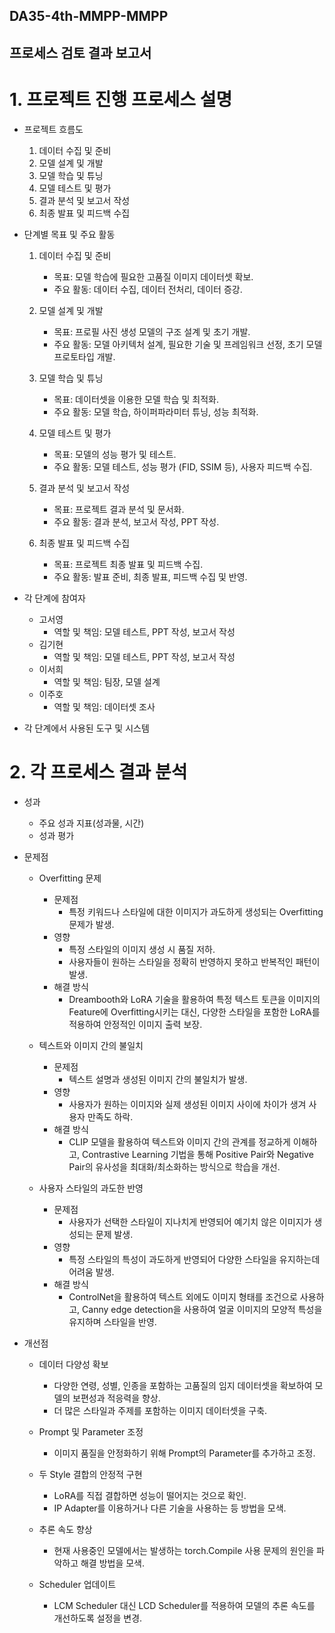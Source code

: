 ## DA35-4th-MMPP-MMPP
## 프로세스 검토 결과 보고서

# 1. 프로젝트 진행 프로세스 설명

- 프로젝트 흐름도
  
    1. 데이터 수집 및 준비
    2. 모델 설계 및 개발
    3. 모델 학습 및 튜닝
    4. 모델 테스트 및 평가
    5. 결과 분석 및 보고서 작성
    6. 최종 발표 및 피드백 수집

- 단계별 목표 및 주요 활동

    1. 데이터 수집 및 준비
       - 목표: 모델 학습에 필요한 고품질 이미지 데이터셋 확보.
       - 주요 활동: 데이터 수집, 데이터 전처리, 데이터 증강.

    2. 모델 설계 및 개발
       - 목표: 프로필 사진 생성 모델의 구조 설계 및 초기 개발.
       - 주요 활동: 모델 아키텍처 설계, 필요한 기술 및 프레임워크 선정, 초기 모델 프로토타입 개발.


    3. 모델 학습 및 튜닝
       - 목표: 데이터셋을 이용한 모델 학습 및 최적화.
       - 주요 활동: 모델 학습, 하이퍼파라미터 튜닝, 성능 최적화.

    4. 모델 테스트 및 평가
       - 목표: 모델의 성능 평가 및 테스트.
       - 주요 활동: 모델 테스트, 성능 평가 (FID, SSIM 등), 사용자 피드백 수집.

    5. 결과 분석 및 보고서 작성
       - 목표: 프로젝트 결과 분석 및 문서화.
       - 주요 활동: 결과 분석, 보고서 작성, PPT 작성.

    6. 최종 발표 및 피드백 수집
       - 목표: 프로젝트 최종 발표 및 피드백 수집.
       - 주요 활동: 발표 준비, 최종 발표, 피드백 수집 및 반영.
   
- 각 단계에 참여자
  
    - 고서영
      - 역할 및 책임: 모델 테스트, PPT 작성, 보고서 작성
    - 김기현
      - 역할 및 책임: 모델 테스트, PPT 작성, 보고서 작성
    - 이서희
      - 역할 및 책임: 팀장, 모델 설계
    - 이주호
      - 역할 및 책임: 데이터셋 조사

- 각 단계에서 사용된 도구 및 시스템


# 2. 각 프로세스 결과 분석

- 성과
    - 주요 성과 지표(성과물, 시간)
    - 성과 평가

- 문제점
    - Overfitting 문제
        - 문제점
            - 특정 키워드나 스타일에 대한 이미지가 과도하게 생성되는 Overfitting 문제가 발생.
        - 영향
            - 특정 스타일의 이미지 생성 시 품질 저하.
            - 사용자들이 원하는 스타일을 정확히 반영하지 못하고 반복적인 패턴이 발생.
        - 해결 방식
            - Dreambooth와 LoRA 기술을 활용하여 특정 텍스트 토큰을 이미지의 Feature에 Overfitting시키는 대신, 다양한 스타일을 포함한 LoRA를 적용하여 안정적인 이미지 출력 보장.

    - 텍스트와 이미지 간의 불일치
        - 문제점
            - 텍스트 설명과 생성된 이미지 간의 불일치가 발생.
        - 영향
            - 사용자가 원하는 이미지와 실제 생성된 이미지 사이에 차이가 생겨 사용자 만족도 하락.
        - 해결 방식
            - CLIP 모델을 활용하여 텍스트와 이미지 간의 관계를 정교하게 이해하고, Contrastive Learning 기법을 통해 Positive Pair와 Negative Pair의 유사성을 최대화/최소화하는 방식으로 학습을 개선.
  
    - 사용자 스타일의 과도한 반영
        - 문제점
            - 사용자가 선택한 스타일이 지나치게 반영되어 예기치 않은 이미지가 생성되는 문제 발생.
        - 영향
            - 특정 스타일의 특성이 과도하게 반영되어 다양한 스타일을 유지하는데 어려움 발생.
        - 해결 방식
            - ControlNet을 활용하여 텍스트 외에도 이미지 형태를 조건으로 사용하고, Canny edge detection을 사용하여 얼굴 이미지의 모양적 특성을 유지하며 스타일을 반영.

- 개선점

    - 데이터 다양성 확보
        - 다양한 연령, 성별, 인종을 포함하는 고품질의 임지 데이터셋을 확보하여 모델의 보편성과 적응력을 향상.
        - 더 많은 스타일과 주제를 포함하는 이미지 데이터셋을 구축.
  
    - Prompt 및 Parameter 조정
        - 이미지 품질을 안정화하기 위해 Prompt의 Parameter를 추가하고 조정.
     
    - 두 Style 결합의 안정적 구현
        - LoRA를 직접 결합하면 성능이 떨어지는 것으로 확인. 
        - IP Adapter를 이용하거나 다른 기술을 사용하는 등 방법을 모색.

    - 추론 속도 향상
        - 현재 사용중인 모델에서는 발생하는 torch.Compile 사용 문제의 원인을 파악하고 해결 방법을 모색.
       
    - Scheduler 업데이트
        - LCM Scheduler 대신 LCD Scheduler를 적용하여 모델의 추론 속도를 개선하도록 설정을 변경.
